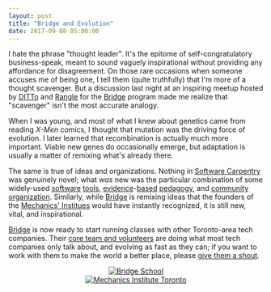 ```yaml
---
layout: post
title: "Bridge and Evolution"
date: 2017-09-08 05:00:00
---
```


I hate the phrase "thought leader".
It's the epitome of self-congratulatory business-speak,
meant to sound vaguely inspirational without providing any affordance for disagreement.
On those rare occasions when someone accuses me of being one,
I tell them (quite truthfully) that I'm more of a thought scavenger.
But a discussion last night
at an inspiring meetup hosted by [DITTo](https://www.meetup.com/DITTO-Diversity-Inclusion-Talks-TO/)
and [Rangle](http://rangle.io)
for the [Bridge](http://bridgeschool.io/) program
made me realize that "scavenger" isn't the most accurate analogy.

When I was young,
and most of what I knew about genetics came from reading *X-Men* comics,
I thought that mutation was the driving force of evolution.
I later learned that recombination is actually much more important.
Viable new genes do occasionally emerge,
but adaptation is usually a matter of remixing what's already there.

The same is true of ideas and organizations.
Nothing in [Software Carpentry](https://software-carpentry.org) was genuinely novel;
what *was* new was the particular combination of
some widely-used [software](https://www.amazon.com/Software-Tools-Pascal-Brian-Kernighan/dp/0201103427/)
[tools](https://www.amazon.com/Practical-Computing-Biologists-Steven-Haddock/dp/0878933913/),
[evidence](https://www.amazon.com/How-Learning-Works-Research-Based-Principles/dp/0470484101/)-[based](https://www.amazon.com/Small-Teaching-Everyday-Lessons-Learning/dp/1118944496/)
[pedagogy](https://www.amazon.com/Teaching-What-You-Dont-Know/dp/0674035801/),
and [community](https://www.amazon.com/Unearthing-Seeds-Fire-Idea-Highlander/dp/0895870193/)
[organization](https://www.amazon.com/Building-Powerful-Community-Organizations-Personal/dp/0977151808/).
Similarly,
while [Bridge](http://bridgeschool.io/) is remixing ideas
that the founders of the [Mechanics' Institues](https://en.wikipedia.org/wiki/Mechanics%27_Institutes)
would have instantly recognized,
it is still new, vital, and inspirational.

[Bridge](http://bridgeschool.io/) is now ready to start running classes
with other Toronto-area tech companies.
Their [core team and volunteers](http://bridgeschool.io/about-us/)
are doing what most tech companies only talk about,
and evolving as fast as they can;
if you want to work with them to make the world a better place,
please [give them a shout](mailto:hello@bridgeschool.io).

<div align="center">
  <a href="http://bridgeschool.io/"><img alt="Bridge School" src="{{site.github.url}}/files/2017/09/bridge-logo.svg" style="max-width:50%; height:auto;"/></a>
  <br/>
  <a href="http://static.torontopubliclibrary.ca/da/images/LC/pictures-r-5970.jpg"><img alt="Mechanics Institute Toronto" src="{{site.github.url}}/files/2017/09/mechanics-institute.jpg" style="max-width:50%; height:auto;"/></a>
</div>
